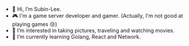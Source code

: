 - 👋 Hi, I’m Subin-Lee.
- 🎮 I'm a game server developer and gamer. (Actually, I'm not good at playing games 😢)
- 👀 I’m interested in taking pictures, traveling and watching movies.
- 🌱 I’m currently learning Golang, React and Network.

<!---
Lee-Binny/Lee-Binny is a ✨ special ✨ repository because its `README.md` (this file) appears on your GitHub profile.
You can click the Preview link to take a look at your changes.
--->
